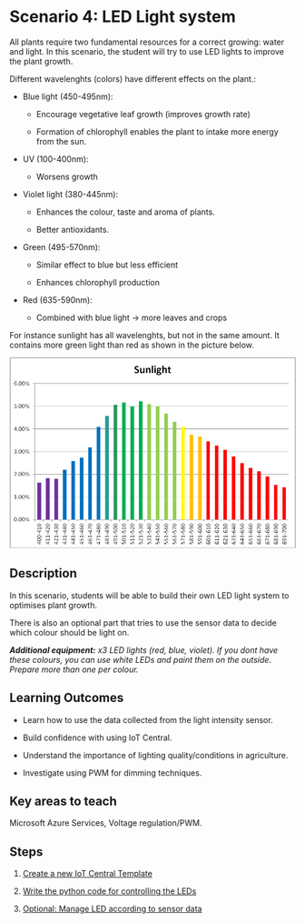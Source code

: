# Scenario 4: LED Light system

All plants require two fundamental resources for a correct growing: water and light. In this scenario, the student will try to use LED lights to improve the plant growth.

Different wavelenghts (colors) have different effects on the plant.:

- Blue light (450-495nm):

    - Encourage vegetative leaf growth (improves growth rate)

    - Formation of chlorophyll enables the plant to intake more energy from the sun.

- UV (100-400nm): 

    - Worsens growth

- Violet light (380-445nm):

    - Enhances the colour, taste and aroma of plants.

    - Better antioxidants.

- Green (495-570nm):

    - Similar effect to blue but less efficient

    - Enhances chlorophyll production
- Red (635-590nm):

    - Combined with blue light -> more leaves and crops

For instance sunlight has all wavelenghts, but not in the same amount. It contains more green light than red as shown in the picture below.

![sunlight composition](media/sunlight.png)


## Description

In this scenario, students will be able to build their own LED light system to optimises plant growth.

There is also an optional part that tries to use the sensor data to decide which colour should be light on.

_**Additional equipment:** x3 LED lights (red, blue, violet). If you dont have these colours, you can use white LEDs and paint them on the outside. Prepare more than one per colour._

## Learning Outcomes

- Learn how to use the data collected from the light intensity sensor.

- Build confidence with using IoT Central.

- Understand the importance of lighting quality/conditions in agriculture.

- Investigate using PWM for dimming techniques.

## Key areas to teach

Microsoft Azure Services, Voltage regulation/PWM.

## Steps

1. [Create a new IoT Central Template](Create_new_iotc_template.md)

1. [Write the python code for controlling the LEDs](Write_the_python_code.md)

1. [Optional: Manage LED according to sensor data](Optional.md)
